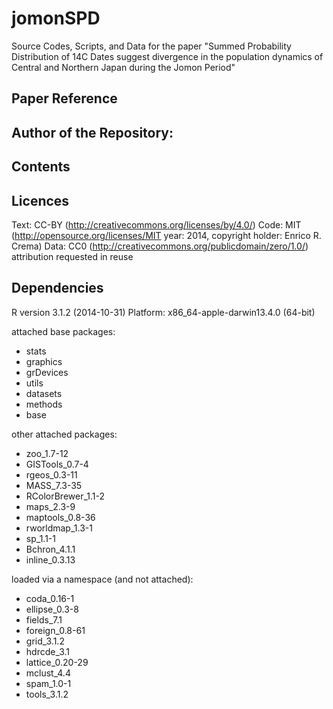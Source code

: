 # jomonSPD
Source Codes, Scripts, and Data for the paper "Summed Probability Distribution of 14C Dates suggest divergence in the population dynamics of Central and Northern Japan during the Jomon Period"

## Paper Reference 

## Author of the Repository:

## Contents

## Licences
Text: CC-BY (http://creativecommons.org/licenses/by/4.0/)
Code: MIT (http://opensource.org/licenses/MIT year: 2014, copyright holder: Enrico R. Crema)
Data: CC0 (http://creativecommons.org/publicdomain/zero/1.0/) attribution requested in reuse

## Dependencies
R version 3.1.2 (2014-10-31)
Platform: x86_64-apple-darwin13.4.0 (64-bit)

attached base packages:
* stats
* graphics
* grDevices
* utils
* datasets
* methods
* base     

other attached packages:
* zoo_1.7-12
* GISTools_0.7-4
* rgeos_0.3-11
* MASS_7.3-35       
* RColorBrewer_1.1-2 
* maps_2.3-9
* maptools_0.8-36
* rworldmap_1.3-1
* sp_1.1-1
* Bchron_4.1.1
* inline_0.3.13     

loaded via a namespace (and not attached):
* coda_0.16-1
* ellipse_0.3-8
* fields_7.1
* foreign_0.8-61
* grid_3.1.2     
* hdrcde_3.1
* lattice_0.20-29
* mclust_4.4
* spam_1.0-1
* tools_3.1.2  


